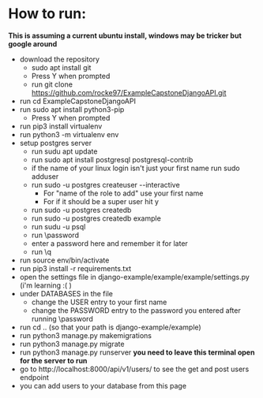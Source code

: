# How to run:
**This is assuming a current ubuntu install, windows may be tricker but google around**
* download the repository
  * sudo apt install git
  * Press Y when prompted
  * run git clone https://github.com/rocke97/ExampleCapstoneDjangoAPI.git
* run cd ExampleCapstoneDjangoAPI
* run sudo apt install python3-pip
  * Press Y when prompted
* run pip3 install virtualenv
* run python3 -m virtualenv env
* setup postgres server
  * run sudu apt update
  * run sudo apt install postgresql postgresql-contrib
  * if the name of your linux login isn't just your first name run sudo adduser <firstNameHere>
  * run sudo -u postgres createuser --interactive
    * For "name of the role to add" use your first name
    * For if it should be a super user hit y
  * run sudo -u postgres createdb <firstNameHere>
  * run sudo -u postgres createdb example
  * run sudu -u <firstNameHere> psql
  * run \password
  * enter a password here and remember it for later
  * run \q
* run source env/bin/activate
* run pip3 install -r requirements.txt
* open the settings file in django-example/example/example/settings.py (i'm learning :( )
* under DATABASES in the file
  * change the USER entry to your first name
  * change the PASSWORD entry to the password you entered after running \password
* run cd .. (so that your path is django-example/example)
* run python3 manage.py makemigrations
* run python3 manage.py migrate
* run python3 manage.py runserver **you need to leave this terminal open for the server to run**
* go to http://localhost:8000/api/v1/users/ to see the get and post users endpoint
* you can add users to your database from this page
